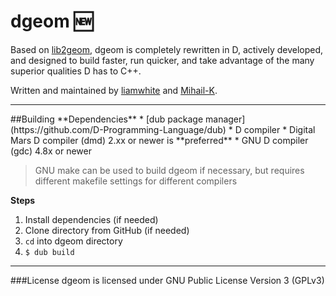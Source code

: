 # dgeom :new:
Based on [lib2geom](http://lib2geom.sourceforge.net/), dgeom is completely rewritten in D, actively developed, and designed to build faster, run quicker, and take advantage of the many superior qualities D has to C++.

Written and maintained by [liamwhite](http://github.com/liamwhite) and [Mihail-K](http://github.com/Mihail-K).
<hr>
##Building
**Dependencies**
* [dub package manager](https://github.com/D-Programming-Language/dub)
* D compiler
  * Digital Mars D compiler (dmd) 2.xx or newer is **preferred**
  * GNU D compiler (gdc) 4.8x or newer

> GNU make can be used to build dgeom if necessary, but requires different makefile settings for different compilers

**Steps**

1. Install dependencies (if needed)
2. Clone directory from GitHub (if needed)
3. `cd` into dgeom directory
4. `$ dub build`

<hr>
###License
dgeom is licensed under GNU Public License Version 3 (GPLv3)

